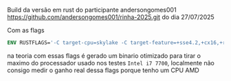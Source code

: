 Build da versão em rust do participante andersongomes001
https://github.com/andersongomes001/rinha-2025.git
do dia 27/07/2025

Com as flags
```Dockerfile
ENV RUSTFLAGS='-C target-cpu=skylake -C target-feature=+sse4.2,+cx16,+rdrand,+rdseed,+aes,+fma,+avx,+avx2,+bmi,+bmi2,+lzcnt,+popcnt'
```
na teoria com essas flags é gerado um binario otimizado para tirar o maximo do processador usado nos testes `Intel i7 7700`,
localmente não consigo medir o ganho real dessa flags porque tenho um CPU AMD